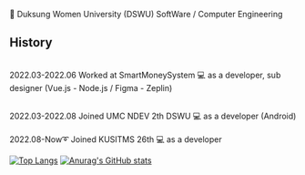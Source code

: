 
🏫 Duksung Women University (DSWU) SoftWare / Computer Engineering

## History
<br>
2022.03-2022.06 Worked at SmartMoneySystem 💻 as a developer, sub designer (Vue.js - Node.js / Figma - Zeplin)
<br>
<br>

2022.03-2022.08 Joined UMC NDEV 2th DSWU 💻 as a developer (Android)
<br>
<br>
2022.08-Now➰ Joined KUSITMS 26th 💻 as a developer 
<br>


<!--
**MinseoShindor/MinseoShindor** is a ✨ _special_ ✨ repository because its `README.md` (this file) appears on your GitHub profile.

Here are some ideas to get you started:

- 🔭 I’m currently working on ...
- 🌱 I’m currently learning ...
- 👯 I’m looking to collaborate on ...
- 🤔 I’m looking for help with ...
- 💬 Ask me about ...
- 📫 How to reach me: ...
- 😄 Pronouns: ...
- ⚡ Fun fact: ...
-->

[![Top Langs](https://github-readme-stats.vercel.app/api/top-langs/?username=MinseoShindor&layout=compact)](https://github.com/MinseoShindor/github-readme-stats)
[![Anurag's GitHub stats](https://github-readme-stats.vercel.app/api?username=MinseoShindor)](https://github.com/MinseoShindor/github-readme-stats)



